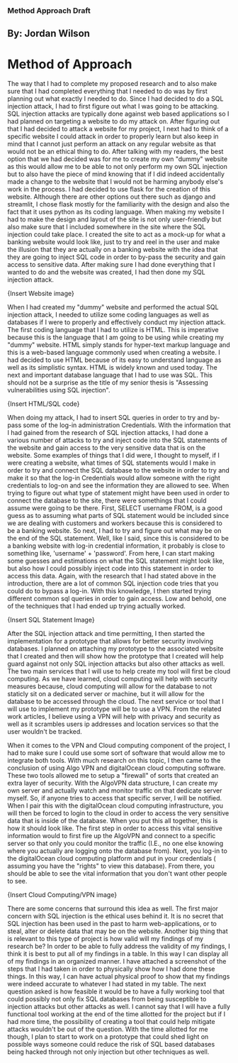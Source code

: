 ### Method Approach Draft
## By: Jordan Wilson



# Method of Approach

The way that I had to complete my proposed research and to also make sure that I had
completed everything that I needed to do was by first planning out what exactly I needed
to do. Since I had decided to do a SQL injection attack, I had to first figure out
what I was going to be attacking. SQL injection attacks are typically done against
web based applications so I had planned on targeting a website to do my attack on. After
figuring out that I had decided to attack a website for my project, I next had to
think of a specific website I could attack in order to properly learn but also
keep in mind that I cannot just perform an attack on any regular website as that would
not be an ethical thing to do. After talking with my readers, the best option that
we had decided was for me to create my own "dummy" website as this would allow
me to be able to not only perform my own SQL injection but to also have the piece of
mind knowing that if I did indeed accidentally made a change to the website that
I would not be harming anybody else's work in the process. I had decided to use
flask for the creation of this website. Although there are other options out there
such as django and streamlit, I chose flask mostly for the familiarity with the design
and also the fact that it uses python as its coding language. When making my website
I had to make the design and layout of the site is not only user-friendly but also make
sure that I included somewhere in the site where the SQL injection could take place.
I created the site to act as a mock-up for what a banking website would look like, just
to try and reel in the user and make the illusion that they are actually on a banking
website with the idea that they are going to inject SQL code in order to by-pass the
security and gain access to sensitive data. After making sure I had done everything
that I wanted to do and the website was created, I had then done my SQL injection attack.



{Insert Website image}



When I had created my "dummy" website and performed the actual SQL injection attack,
I needed to utilize some coding languages as well as databases if I were to properly
and effectively conduct my injection attack. The first coding language
that I had to utilize is HTML. This is imperative because this is the
language that I am going to be using while creating my "dummy" website. HTML simply
stands for hyper-text markup language and this is a web-based language commonly
used when creating a website. I had decided to use HTML because of its easy to understand
language as well as its simplistic syntax. HTML is widely known and used today. The
next and important database language that I had to use was SQL. This should not
be a surprise as the title of my senior thesis is "Assessing vulnerabilities using
SQL injection".


{Insert HTML/SQL code}



When doing my attack, I had to insert SQL queries in order to try and by-pass some
of the log-in administration Credentials. With the information that I had gained from
the research of SQL injection attacks, I had done a various number of attacks to try
and inject code into the SQL statements of the website and gain access to the very sensitive
data that is on the website. Some examples of things that I did were, I thought to myself,
if I were creating a website, what times of SQL statements would I make in order to try
and connect the SQL database to the website in order to try and make it so that the log-in
Credentials would allow someone with the right credentials to log-on and see the
information they are allowed to see. When trying to figure out what type of statement
might have been used in order to connect the database to the site, there were somethings that
I could assume were going to be there. First, SELECT username FROM, is a good guess as to assuming
what parts of SQL statement would be included since we are dealing with customers and workers
because this is considered to be a banking website. So next, I had to try and figure out what may
be on the end of the SQL statement. Well, like I said, since this is considered to be a banking
website with log-in credential information, it probably is close to something like, 'username' +
'password'. From here, I can start making some guesses and estimations on what the SQL statement
might look like, but also how I could possibly inject code into this statement in order
to access this data. Again, with the research that I had stated above in the introduction,
there are a lot of common SQL injection code tries that you could do to bypass a log-in.
With this knowledge, I then started trying different common sql queries in order to
gain access. Low and behold, one of the techniques that I had ended up trying actually
worked.


{Insert SQL Statement Image}


After the SQL injection attack and time permitting, I then started the implementation
for a prototype that allows for better security involving databases. I planned on attaching
my prototype to the associated website that I created and then will show how the prototype
that I created will help guard against not only SQL injection attacks but also other
attacks as well. The two main services that I will use to help create my tool will
first be cloud computing. As we have learned, cloud computing will help with security
measures because, cloud computing will allow for the database to not staticly sit
on a dedicated server or machine, but it will allow for the database to be accessed
through the cloud. The next service or tool that I will use to implement my prototype will
be to use a VPN. From the related work articles, I believe using a VPN will help with
privacy and security as well as it scrambles users ip addresses and location services so
that the user wouldn't be tracked.

When it comes to the VPN and Cloud computing component of the project, I had to make
sure I could use some sort of software that would allow me to integrate both tools.
With much research on this topic, I then came to the conclusion of using Algo VPN
and digitalOcean cloud computing software. These two tools allowed me to setup
a "firewall" of sorts that created an extra layer of security. With the AlgoVPN data
structure, I can create my own server and actually watch and monitor traffic on that
dedicate server myself. So, if anyone tries to access that specific server, I will be
notified. When I pair this with the digitalOcean cloud computing infrastructure, you will
then be forced to login to the cloud in order to access the very sensitive data that
is inside of the database. When you put this all together, this is how it should look
like. The first step in order to access this vital sensitive information would to first
fire up the AlgoVPN and connect to a specific server so that only you could monitor
the traffic (I.E., no one else knowing where you actually are logging onto the database from).
Next, you log-in to the digitalOcean cloud computing platform and put in your credentials (
assuming you have the "rights" to view this database). From there, you should be able to
see the vital information that you don't want other people to see.


{Insert Cloud Computing/VPN image}



There are some concerns that surround this idea as well. The first major concern with SQL
injection is the ethical uses behind it. It is no secret that SQL injection has been
used in the past to harm web-applications, or to steal, alter or delete data that may
be on the website. Another big thing that is relevant to this type of project is
how valid will my findings of my research be? In order to be able to fully address
the validity of my findings, I think it is best to put all of my findings in a table.
In this way I can display all of my findings in an organized manner. I have attached
a screenshot of the steps that I had taken in order to physically show how I had done
these things. In this way, I can have actual physical proof to show that my findings were indeed
accurate to whatever I had stated in my table. The next question asked is how feasible it
would be to have a fully working tool that could possibly not only fix SQL databases
from being susceptible to injection attacks but other attacks as well. I cannot
say that I will have a fully functional tool working at the end of the time allotted
for the project but if I had more time, the possibility of creating a tool that could
help mitigate attacks wouldn't be out of the question. With the time allotted for
me though, I plan to start to work on a prototype that could shed light on possible
ways someone could reduce the risk of SQL based databases being hacked through not only
injection but other techniques as well.
